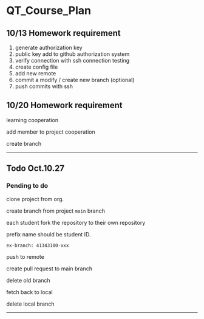# QT_Course_Plan

## 10/13 Homework requirement
1. generate authorization key
2. public key add to github authorization system
3. verify connection with ssh connection testing
4. create config file 
5. add new remote
6. commit a modify / create new branch (optional)
7. push commits with ssh


## 10/20 Homework requirement
learning cooperation

add member to project cooperation

create branch

---

## Todo Oct.10.27
### Pending to do

clone project from org.

create branch from project `main` branch

each student fork the repository to their own repository

prefix name should be student ID.

`ex-branch: 41343100-xxx`

push to remote

create pull request to main branch

delete old branch

fetch back to local

delete local branch

---
